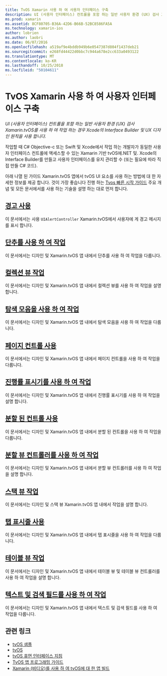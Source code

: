 ```yaml
---
title: TvOS Xamarin 사용 하 여 사용자 인터페이스 구축
description: UI (사용자 인터페이스) 컨트롤을 포함 하는 일반 사용자 환경 (UX) 검사 Xamarin.tvOS를 사용 하 여 작업 하는 경우 Xcode의 Interface Builder 및 UX 디자인 원칙을 사용 합니다.
ms.prod: xamarin
ms.assetid: 8CF80705-B36A-42D6-B66B-52BC8586FA5A
ms.technology: xamarin-ios
author: lobrien
ms.author: laobri
ms.date: 06/07/2016
ms.openlocfilehash: a519af9e4bddb949b6e0547387d804f1437deb21
ms.sourcegitcommit: e268fd44422d0bbc7c944a678e2cc633a0493122
ms.translationtype: MT
ms.contentlocale: ko-KR
ms.lasthandoff: 10/25/2018
ms.locfileid: "50104611"
---
```

# <a name="building-tvos-user-interfaces-with-xamarin"></a>TvOS Xamarin 사용 하 여 사용자 인터페이스 구축

_UI (사용자 인터페이스) 컨트롤을 포함 하는 일반 사용자 환경 (UX) 검사 Xamarin.tvOS를 사용 하 여 작업 하는 경우 Xcode의 Interface Builder 및 UX 디자인 원칙을 사용 합니다._

작업할 때 C# Objective-c 또는 Swift 및 Xcode에서 작업 하는 개발자가 동일한 사용자 인터페이스 컨트롤에 액세스할 수 있는 Xamarin 기반 tvOS에.NET 및. Xcode의 Interface Builder를 만들고 사용자 인터페이스를 유지 관리할 수 (또는 필요에 따라 직접 만들 C# 코드).

아래 나열 된 가이드 Xamarin.tvOS 앱에서 tvOS UI 요소를 사용 하는 방법에 대 한 자세한 정보를 제공 합니다. 것이 가장 좋습니다 진행 하는 [Tvos 빠른 시작 가이드](~/ios/tvos/get-started/hello-tvos.md) 주요 개념 및 모든 문서에서를 사용 하는 기술을 설명 하는 대로 먼저 합니다.

## <a name="working-with-alertsiostvosuser-interfacealertsmd"></a>[경고 사용](~/ios/tvos/user-interface/alerts.md)

이 문서에서는 사용 `UIAlertController` Xamarin.tvOS에서 사용자에 게 경고 메시지를 표시 합니다.

## <a name="working-with-buttonsiostvosuser-interfacebuttonsmd"></a>[단추를 사용 하 여 작업](~/ios/tvos/user-interface/buttons.md)

이 문서에서는 디자인 및 Xamarin.tvOS 앱 내에서 단추를 사용 하 여 작업을 다룹니다.

## <a name="working-with-collection-viewsiostvosuser-interfacecollection-viewsmd"></a>[컬렉션 뷰 작업](~/ios/tvos/user-interface/collection-views.md)

이 문서에서는 디자인 및 Xamarin.tvOS 앱 내에서 컬렉션 뷰를 사용 하 여 작업을 설명 합니다.

## <a name="working-with-navigation-barsiostvosuser-interfacenavigation-barsmd"></a>[탐색 모음을 사용 하 여 작업](~/ios/tvos/user-interface/navigation-bars.md)

이 문서에서는 디자인 및 Xamarin.tvOS 앱 내에서 탐색 모음을 사용 하 여 작업을 다룹니다.

## <a name="working-with-page-controlsiostvosuser-interfacepage-controlsmd"></a>[페이지 컨트롤 사용](~/ios/tvos/user-interface/page-controls.md)

이 문서에서는 디자인 및 Xamarin.tvOS 앱 내에서 페이지 컨트롤을 사용 하 여 작업을 다룹니다.

## <a name="working-with-progress-indicatorsiostvosuser-interfaceprogress-indicatorsmd"></a>[진행률 표시기를 사용 하 여 작업](~/ios/tvos/user-interface/progress-indicators.md)

이 문서에서는 디자인 및 Xamarin.tvOS 앱 내에서 진행률 표시기를 사용 하 여 작업을 설명 합니다.

## <a name="working-with-segmented-controlsiostvosuser-interfacesegmented-controlsmd"></a>[분할 된 컨트롤 사용](~/ios/tvos/user-interface/segmented-controls.md)

이 문서에서는 디자인 및 Xamarin.tvOS 앱 내에서 분할 된 컨트롤을 사용 하 여 작업을 다룹니다.

## <a name="working-with-split-view-controllersiostvosuser-interfacesplit-viewsmd"></a>[분할 뷰 컨트롤러를 사용 하 여 작업](~/ios/tvos/user-interface/split-views.md)

이 문서에서는 디자인 및 Xamarin.tvOS 앱 내에서 분할 뷰 컨트롤러를 사용 하 여 작업을 설명 합니다.

## <a name="working-with-stack-viewsiostvosuser-interfacestacked-viewsmd"></a>[스택 뷰 작업](~/ios/tvos/user-interface/stacked-views.md)

이 문서에서는 디자인 및 스택 뷰 Xamarin.tvOS 앱 내에서 작업을 설명 합니다.

## <a name="working-with-tab-barsiostvosuser-interfacetab-barsmd"></a>[탭 표시줄 사용](~/ios/tvos/user-interface/tab-bars.md)

이 문서에서는 디자인 및 Xamarin.tvOS 앱 내에서 탭 표시줄을 사용 하 여 작업을 다룹니다.

## <a name="working-with-table-viewsiostvosuser-interfacetable-viewsmd"></a>[테이블 뷰 작업](~/ios/tvos/user-interface/table-views.md)

이 문서에서는 디자인 및 Xamarin.tvOS 앱 내에서 테이블 뷰 및 테이블 뷰 컨트롤러를 사용 하 여 작업을 설명 합니다.

## <a name="working-with-text-and-search-fieldsiostvosuser-interfacetext-fields-and-searchmd"></a>[텍스트 및 검색 필드를 사용 하 여 작업](~/ios/tvos/user-interface/text-fields-and-search.md)

이 문서에서는 디자인 및 Xamarin.tvOS 앱 내에서 텍스트 및 검색 필드를 사용 하 여 작업을 다룹니다.



## <a name="related-links"></a>관련 링크

- [tvOS 샘플](https://developer.xamarin.com/samples/tvos/all/)
- [tvOS](https://developer.apple.com/tvos/)
- [tvOS 휴먼 인터페이스 지침](https://developer.apple.com/tvos/human-interface-guidelines/)
- [TvOS 앱 프로그래밍 가이드](https://developer.apple.com/library/prerelease/tvos/documentation/General/Conceptual/AppleTV_PG/)
- [Xamarin (비디오)를 사용 하 여 tvOS에 대 한 앱 빌드](https://university.xamarin.com/lightninglectures/tvos-with-xamarin)
